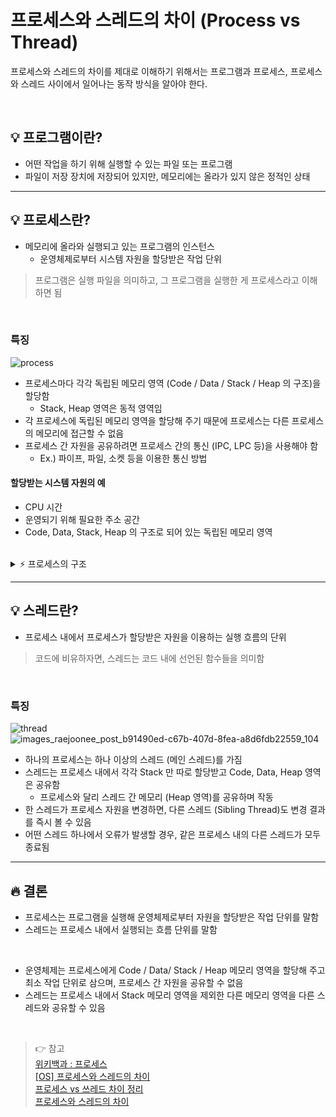 # 프로세스와 스레드의 차이 (Process vs Thread)

프로세스와 스레드의 차이를 제대로 이해하기 위해서는 프로그램과 프로세스, 프로세스와 스레드 사이에서 일어나는 동작 방식을 알아야 한다.

<br>

## 💡 프로그램이란?

- 어떤 작업을 하기 위해 실행할 수 있는 파일 또는 프로그램
- 파일이 저장 장치에 저장되어 있지만, 메모리에는 올라가 있지 않은 정적인 상태

- - -

## 💡 프로세스란?

- 메모리에 올라와 실행되고 있는 프로그램의 인스턴스
  - 운영체제로부터 시스템 자원을 할당받은 작업 단위

> 프로그램은 실행 파일을 의미하고, 그 프로그램을 실행한 게 프로세스라고 이해하면 됨

<br>

### 특징

![process](https://user-images.githubusercontent.com/78442839/226110389-eafade17-87b2-4bf6-87c5-eb2992286a67.png)

- 프로세스마다 각각 독립된 메모리 영역 (Code / Data / Stack / Heap 의 구조)을 할당함
  - Stack, Heap 영역은 동적 영역임
- 각 프로세스에 독립된 메모리 영역을 할당해 주기 때문에 프로세스는 다른 프로세스의 메모리에 접근할 수 없음
- 프로세스 간 자원을 공유하려면 프로세스 간의 통신 (IPC, LPC 등)을 사용해야 함
  - Ex.) 파이프, 파일, 소켓 등을 이용한 통신 방법

#### 할당받는 시스템 자원의 예

- CPU 시간
- 운영되기 위해 필요한 주소 공간
- Code, Data, Stack, Heap 의 구조로 되어 있는 독립된 메모리 영역

<br>
<details>
<summary>⚡️ 프로세스의 구조</summary>

- `Code 영역` 
  - 프로그래머가 작성한 프로그램의 코드
- `Data 영역` 
  - 코드가 실행되면서 사용한 변수나 파일들의 각종 데이터 
    - Ex.) 전역변수, 정적변수, 배열 등
- `Stack 영역`
  - 호출한 함수가 종료되면 되돌아올 메모리의 주소를 스택에 저장
  - 임시 메모리 영역
    - Ex.) 지역변수, 매개변수, 리턴 값 등
- `Heap 영역` 
  - 동적으로 할당되는 데이터들을 위해 존재
    - new(), malloc() 등
</details>

- - -

## 💡 스레드란?

- 프로세스 내에서 프로세스가 할당받은 자원을 이용하는 실행 흐름의 단위

> 코드에 비유하자면, 스레드는 코드 내에 선언된 함수들을 의미함

<br>

### 특징

![thread](https://user-images.githubusercontent.com/78442839/226111035-d92883a8-8da5-4bcb-a3ba-8cb689131827.png)
![images_raejoonee_post_b91490ed-c67b-407d-8fea-a8d6fdb22559_104](https://user-images.githubusercontent.com/78442839/226112726-dc66cdef-468f-4641-8ca5-095713db1d8f.png)

- 하나의 프로세스는 하나 이상의 스레드 (메인 스레드)를 가짐
- 스레드는 프로세스 내에서 각각 Stack 만 따로 할당받고 Code, Data, Heap 영역은 공유함
  - 프로세스와 달리 스레드 간 메모리 (Heap 영역)를 공유하며 작동
- 한 스레드가 프로세스 자원을 변경하면, 다른 스레드 (Sibling Thread)도 변경 결과를 즉시 볼 수 있음
- 어떤 스레드 하나에서 오류가 발생할 경우, 같은 프로세스 내의 다른 스레드가 모두 종료됨

- - -

## 🔥 결론

- 프로세스는 프로그램을 실행해 운영체제로부터 자원을 할당받은 작업 단위를 말함
- 스레드는 프로세스 내에서 실행되는 흐름 단위를 말함

<br>

- 운영체제는 프로세스에게 Code / Data/ Stack / Heap 메모리 영역을 할당해 주고 최소 작업 단위로 삼으며, 프로세스 간 자원을 공유할 수 없음
- 스레드는 프로세스 내에서 Stack 메모리 영역을 제외한 다른 메모리 영역을 다른 스레드와 공유할 수 있음

<br>

> 👉 참고<br>
> [위키백과 : 프로세스](https://ko.wikipedia.org/wiki/%ED%94%84%EB%A1%9C%EC%84%B8%EC%8A%A4) <br>
> [[OS] 프로세스와 스레드의 차이](https://gmlwjd9405.github.io/2018/09/14/process-vs-thread.html) <br>
> [프로세스 vs 쓰레드 차이 정리](https://inpa.tistory.com/entry/%F0%9F%91%A9%E2%80%8D%F0%9F%92%BB-%ED%94%84%EB%A1%9C%EC%84%B8%EC%8A%A4-%E2%9A%94%EF%B8%8F-%EC%93%B0%EB%A0%88%EB%93%9C-%EC%B0%A8%EC%9D%B4) <br>
> [프로세스와 스레드의 차이](https://brunch.co.kr/@kd4/3)
